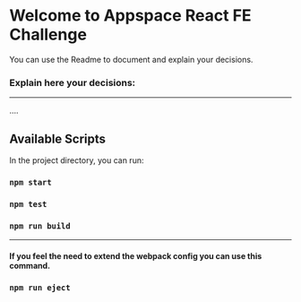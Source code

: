 # Welcome to Appspace React FE Challenge

You can use the Readme to document and explain your decisions.

### Explain here your decisions:

---

....

## Available Scripts

In the project directory, you can run:

### `npm start`

### `npm test`

### `npm run build`

---

#### If you feel the need to extend the webpack config you can use this command.

### `npm run eject`
